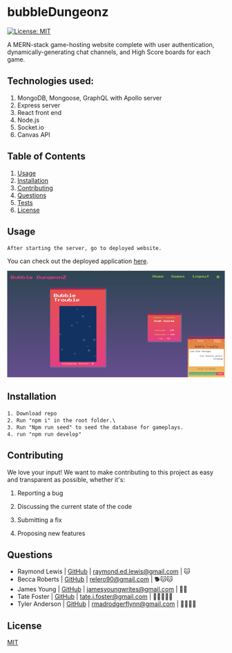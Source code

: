 # bubbleDungeonz

[![License: MIT](https://img.shields.io/badge/License-MIT-yellow.svg)](https://opensource.org/licenses/MIT)

A MERN-stack game-hosting website complete with user authentication, dynamically-generating chat channels, and High Score boards for each game.

## Technologies used:

1. MongoDB, Mongoose, GraphQL with Apollo server
2. Express server
3. React front end
4. Node.js
5. Socket.io
6. Canvas API

## Table of Contents

1.  [Usage](#Usage)
2.  [Installation](#Installation)
3.  [Contributing](#Contributing)
4.  [Questions](#Questions)
5.  [Tests](#Tests)
6.  [License](#License)

## Usage

    After starting the server, go to deployed website.

You can check out the deployed application [here](https://bubbledungeonz.herokuapp.com/).

![A screenshot of the app showing an active game, high scoreboard, and chat window.](./screen.png)

## Installation

    1. Download repo
    2. Run "npm i" in the root folder.\
    3. Run "Npm run seed" to seed the database for gameplays.
    4. run "npm run develop"

## Contributing

We love your input! We want to make contributing to this project as easy and transparent as possible, whether it's:

1.  Reporting a bug

2.  Discussing the current state of the code

3.  Submitting a fix

4.  Proposing new features

## Questions

- Raymond Lewis |
  [GitHub](https://github.com/l1keafox) |
  [raymond.ed.lewis@gmail.com](mailto:raymond.ed.lewis@gmail.com) | 🐱
- Becca Roberts |
  [GitHub](https://github.com/relero90) |
  [relero90@gmail.com](mailto:relero90@gmail.com) | 🐕🐱🐱
- James Young |
  [GitHub](https://github.com/jamesyoungGHusername) |
  [jamesyoungwrites@gmail.com](mailto:jamesyoungwrites@gmail.com) | 🦉🦉
- Tate Foster |
  [GitHub](https://github.com/TateFoster) |
  [tate.j.foster@gmail.com](mailto:tate.j.foster@gmail.com) | 🐹🐹🐹🐹🐹
- Tyler Anderson |
  [GitHub](https://github.com/madrodgerflynn) |
  [rmadrodgerflynn@gmail.com](mailto:madrodgerflynn@gmail.com) | 🐧🐧🐱🐱

## License

[MIT](https://choosealicense.com/licenses/mit/)
